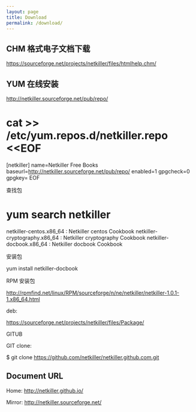 ```yaml
---
layout: page
title: Download
permalink: /download/
---
```


CHM 格式电子文档下载
-----

https://sourceforge.net/projects/netkiller/files/htmlhelp.chm/

YUM 在线安装
-----

http://netkiller.sourceforge.net/pub/repo/

		
# cat >> /etc/yum.repos.d/netkiller.repo <<EOF
[netkiller]
name=Netkiller Free Books
baseurl=http://netkiller.sourceforge.net/pub/repo/
enabled=1
gpgcheck=0
gpgkey=
EOF
		
		
查找包

		
# yum search netkiller

netkiller-centos.x86_64 : Netkiller centos Cookbook
netkiller-cryptography.x86_64 : Netkiller cryptography Cookbook
netkiller-docbook.x86_64 : Netkiller docbook Cookbook		
		
		
安装包

yum install netkiller-docbook		
		
RPM 安装包

http://rpmfind.net/linux/RPM/sourceforge/n/ne/netkiller/netkiller-1.0.1-1.x86_64.html

deb:

https://sourceforge.net/projects/netkiller/files/Package/

GITUB

GIT clone:

		
$ git clone	https://github.com/netkiller/netkiller.github.com.git
		
		
Document URL
-----

Home: http://netkiller.github.io/

Mirror: http://netkiller.sourceforge.net/
